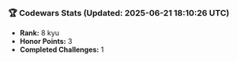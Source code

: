 ### 🏆 Codewars Stats (Updated: 2025-06-21 18:10:26 UTC)

- **Rank:** 8 kyu
- **Honor Points:** 3
- **Completed Challenges:** 1
